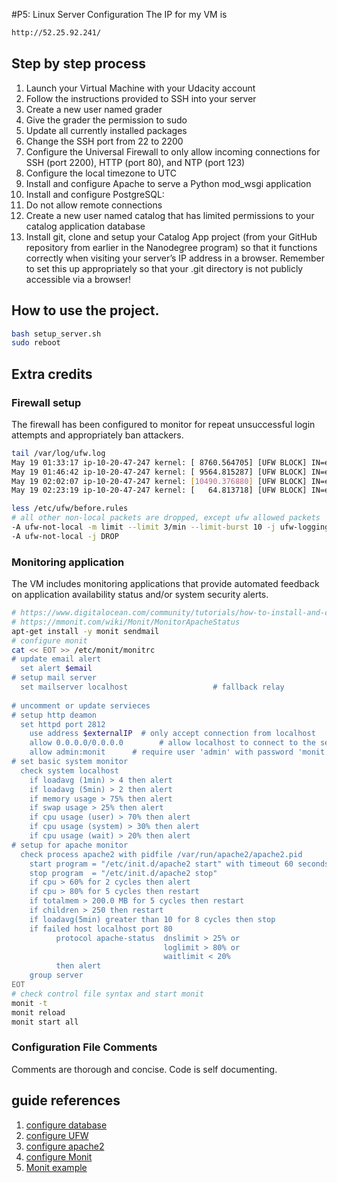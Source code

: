 #P5: Linux Server Configuration
The IP for my VM is

```bash
http://52.25.92.241/
```
## Step by step process
1. Launch your Virtual Machine with your Udacity account
1. Follow the instructions provided to SSH into your server
1. Create a new user named grader
1. Give the grader the permission to sudo
1. Update all currently installed packages
1. Change the SSH port from 22 to 2200
1. Configure the Universal Firewall to only allow incoming connections for SSH (port 2200), HTTP (port 80), and NTP (port 123)
1. Configure the local timezone to UTC
1. Install and configure Apache to serve a Python mod_wsgi application
1. Install and configure PostgreSQL:
1. Do not allow remote connections
1. Create a new user named catalog that has limited permissions to your catalog application database
1. Install git, clone and setup your Catalog App project (from your GitHub repository from earlier in the Nanodegree program) so that it functions correctly when visiting your server’s IP address in a browser. Remember to set this up appropriately so that your .git directory is not publicly accessible via a browser!

## How to use the project.
```bash
bash setup_server.sh
sudo reboot
```
## Extra credits
### Firewall setup
The firewall has been configured to monitor for repeat unsuccessful login attempts and appropriately ban attackers.
```bash
tail /var/log/ufw.log
May 19 01:33:17 ip-10-20-47-247 kernel: [ 8760.564705] [UFW BLOCK] IN=eth0 OUT= MAC=06:4b:df:ce:28:a5:06:76:02:0a:47:92:08:00 SRC=93.174.93.114 DST=10.20.47.247 LEN=40 TOS=0x00 PREC=0x00 TTL=237 ID=22957 PROTO=TCP SPT=55748 DPT=22 WINDOW=1024 RES=0x00 SYN URGP=0 
May 19 01:46:42 ip-10-20-47-247 kernel: [ 9564.815287] [UFW BLOCK] IN=eth0 OUT= MAC=06:4b:df:ce:28:a5:06:76:02:0a:47:92:08:00 SRC=43.255.188.134 DST=10.20.47.247 LEN=40 TOS=0x08 PREC=0x20 TTL=239 ID=54321 PROTO=TCP SPT=56308 DPT=22 WINDOW=65535 RES=0x00 SYN URGP=0 
May 19 02:02:07 ip-10-20-47-247 kernel: [10490.376880] [UFW BLOCK] IN=eth0 OUT= MAC=06:4b:df:ce:28:a5:06:76:02:0a:47:92:08:00 SRC=222.186.34.200 DST=10.20.47.247 LEN=40 TOS=0x00 PREC=0x00 TTL=98 ID=256 PROTO=TCP SPT=6000 DPT=22 WINDOW=16384 RES=0x00 SYN URGP=0 
May 19 02:23:19 ip-10-20-47-247 kernel: [   64.813718] [UFW BLOCK] IN=eth0 OUT= MAC=06:4b:df:ce:28:a5:06:76:02:0a:47:92:08:00 SRC=185.2.101.170 DST=10.20.47.247 LEN=40 TOS=0x00 PREC=0x00 TTL=238 ID=54321 PROTO=TCP SPT=43452 DPT=22 WINDOW=65535 RES=0x00 SYN URGP=0

less /etc/ufw/before.rules
# all other non-local packets are dropped, except ufw allowed packets
-A ufw-not-local -m limit --limit 3/min --limit-burst 10 -j ufw-logging-deny
-A ufw-not-local -j DROP
```
### Monitoring application
The VM includes monitoring applications that provide automated feedback on application availability status and/or system security alerts.
```bash
# https://www.digitalocean.com/community/tutorials/how-to-install-and-configure-monit
# https://mmonit.com/wiki/Monit/MonitorApacheStatus
apt-get install -y monit sendmail
# configure monit
cat << EOT >> /etc/monit/monitrc
# update email alert
  set alert $email
# setup mail server
  set mailserver localhost                   # fallback relay
                 
# uncomment or update servieces
# setup http deamon
  set httpd port 2812
    use address $externalIP  # only accept connection from localhost
    allow 0.0.0.0/0.0.0.0        # allow localhost to connect to the server and
    allow admin:monit      # require user 'admin' with password 'monit'
# set basic system monitor
  check system localhost
    if loadavg (1min) > 4 then alert
    if loadavg (5min) > 2 then alert
    if memory usage > 75% then alert
    if swap usage > 25% then alert
    if cpu usage (user) > 70% then alert
    if cpu usage (system) > 30% then alert
    if cpu usage (wait) > 20% then alert
# setup for apache monitor
  check process apache2 with pidfile /var/run/apache2/apache2.pid
    start program = "/etc/init.d/apache2 start" with timeout 60 seconds
    stop program  = "/etc/init.d/apache2 stop"
    if cpu > 60% for 2 cycles then alert
    if cpu > 80% for 5 cycles then restart
    if totalmem > 200.0 MB for 5 cycles then restart
    if children > 250 then restart
    if loadavg(5min) greater than 10 for 8 cycles then stop
    if failed host localhost port 80
          protocol apache-status  dnslimit > 25% or 
                                  loglimit > 80% or 
                                  waitlimit < 20%
          then alert
    group server
EOT
# check control file syntax and start monit
monit -t
monit reload
monit start all
```
### Configuration File Comments
Comments are thorough and concise. Code is self documenting.
## guide references
1. [configure database](http://www.postgresql.org/docs/9.4/static/auth-pg-hba-conf.html)
1. [configure UFW](https://help.ubuntu.com/community/UFW)
1. [configure apache2](https://www.digitalocean.com/community/tutorials/how-to-set-up-apache-virtual-hosts-on-ubuntu-14-04-lts)
1. [configure Monit](https://www.digitalocean.com/community/tutorials/how-to-install-and-configure-monit)
1. [Monit example](https://mmonit.com/wiki/Monit/MonitorApacheStatus)
